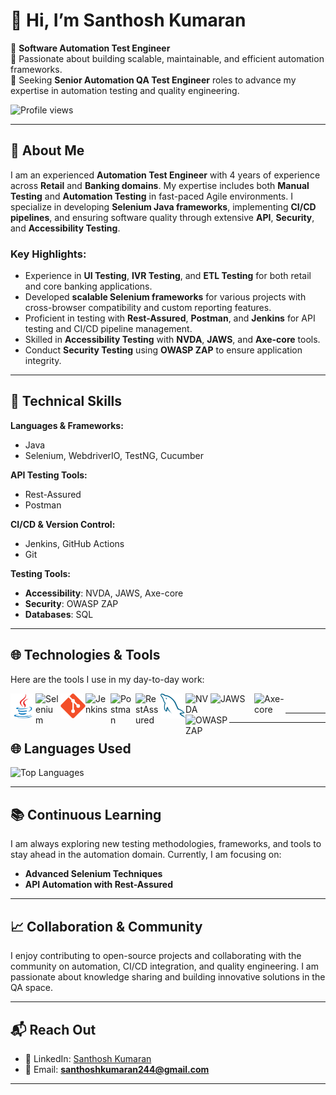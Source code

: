 # 👋 Hi, I’m **Santhosh Kumaran**  
🔹 **Software Automation Test Engineer**  
🔹 Passionate about building scalable, maintainable, and efficient automation frameworks.  
🔹 Seeking **Senior Automation QA Test Engineer** roles to advance my expertise in automation testing and quality engineering.

![Profile views](https://komarev.com/ghpvc/?username=santhoshkumaran18)

---

## 🌟 **About Me**  
I am an experienced **Automation Test Engineer** with 4 years of experience across **Retail** and **Banking domains**. My expertise includes both **Manual Testing** and **Automation Testing** in fast-paced Agile environments. I specialize in developing **Selenium Java frameworks**, implementing **CI/CD pipelines**, and ensuring software quality through extensive **API**, **Security**, and **Accessibility Testing**.

### **Key Highlights:**
- Experience in **UI Testing**, **IVR Testing**, and **ETL Testing** for both retail and core banking applications.
- Developed **scalable Selenium frameworks** for various projects with cross-browser compatibility and custom reporting features.
- Proficient in testing with **Rest-Assured**, **Postman**, and **Jenkins** for API testing and CI/CD pipeline management.
- Skilled in **Accessibility Testing** with **NVDA**, **JAWS**, and **Axe-core** tools.
- Conduct **Security Testing** using **OWASP ZAP** to ensure application integrity.

---

## 🔧 **Technical Skills**

**Languages & Frameworks:**
- Java  
- Selenium, WebdriverIO, TestNG, Cucumber  

**API Testing Tools:**
- Rest-Assured  
- Postman  

**CI/CD & Version Control:**
- Jenkins, GitHub Actions  
- Git  

**Testing Tools:**
- **Accessibility**: NVDA, JAWS, Axe-core  
- **Security**: OWASP ZAP  
- **Databases**: SQL  

---

## 🌐 **Technologies & Tools**

Here are the tools I use in my day-to-day work:

<img align="left" alt="Java" width="40px" src="https://raw.githubusercontent.com/devicons/devicon/master/icons/java/java-original.svg" />
<img align="left" alt="Selenium" width="40px" src="https://upload.wikimedia.org/wikipedia/commons/d/d5/Selenium_Logo.png"/> 
<img align="left" alt="Git" width="40px" src="https://raw.githubusercontent.com/devicons/devicon/master/icons/git/git-original.svg" />
<img align="left" alt="Jenkins" width="40px" src="https://www.jenkins.io/images/logos/jenkins/jenkins.svg" />
<img align="left" alt="Postman" width="40px" src="https://www.vectorlogo.zone/logos/getpostman/getpostman-icon.svg" />
<img align="left" alt="RestAssured" width="40px" src="https://media.licdn.com/dms/image/v2/D4D12AQH1GCJbqMykGw/article-cover_image-shrink_600_2000/article-cover_image-shrink_600_2000/0/1691676585590?e=2147483647&v=beta&t=LRo43PwO_zTMSCjs_yMcKZTIMhARuwTEPkMnekAqcFc"/> 
<img align="left" alt="MySQL" width="40px" src="https://raw.githubusercontent.com/devicons/devicon/master/icons/mysql/mysql-original.svg" />
<img align="left" alt="NVDA" width="40px" src="https://assistivlabs.com/static/at-logos/win-nvda.400x400.png"/>
<img align="left" alt="JAWS" width="70px" src="https://encrypted-tbn0.gstatic.com/images?q=tbn:ANd9GcSUzQo4K3-n-aZyKUjnQ1gZ5a0IhkE3X9SDtw&s" />
<img align="left" alt="Axe-core" width="50px" src="https://www.deque.com/wp-content/uploads/2015/06/aXeLogo-300x300.png" />
<img align="left" alt="OWASP ZAP" width="70px" src="https://encrypted-tbn0.gstatic.com/images?q=tbn:ANd9GcTnfuPu5U0GyKyq462FQ9s0fR_z8mOIpWKsNQ&s" />
<br/>

---
---
## 🌐 **Languages Used**
![Top Languages](https://github-readme-stats.vercel.app/api/top-langs/?username=santhoshkumaran18&layout=compact&theme=tokyonight) 

---

##  📚 **Continuous Learning**  
I am always exploring new testing methodologies, frameworks, and tools to stay ahead in the automation domain. Currently, I am focusing on:
- **Advanced Selenium Techniques**  
- **API Automation with Rest-Assured**

---

## 📈 **Collaboration & Community**  
I enjoy contributing to open-source projects and collaborating with the community on automation, CI/CD integration, and quality engineering. I am passionate about knowledge sharing and building innovative solutions in the QA space.

---

## 📬 **Reach Out**  
- 💼 LinkedIn: [Santhosh Kumaran](https://www.linkedin.com/in/s-santhosh-kumaran-973b9212a/)  
- 📧 Email: **santhoshkumaran244@gmail.com**

---
